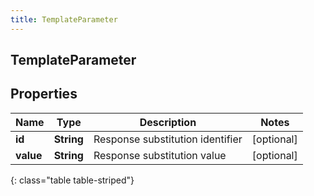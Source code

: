```yaml
---
title: TemplateParameter
---
```

## TemplateParameter


## Properties

| Name | Type | Description | Notes |
| ------------ | ------------- | ------------- | ------------- |
| **id** | <!----><!---->**String**<!----> | Response substitution identifier |  [optional] |
| **value** | <!----><!---->**String**<!----> | Response substitution value |  [optional] |
{: class="table table-striped"}



